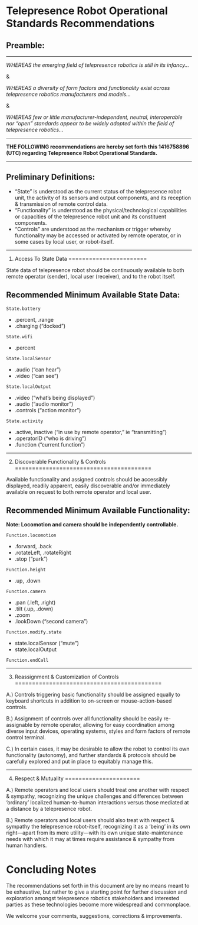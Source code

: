 Telepresence Robot Operational Standards Recommendations
========================================================

Preamble:
---------

---

*WHEREAS the emerging field of telepresence robotics is still in its infancy…*

&

*WHEREAS a diversity of form factors and functionality exist across telepresence robotics manufacturers and models…*

&

*WHEREAS few or little manufacturer-independent, neutral, interoperable nor “open” standards appear to be widely adopted within the field of telepresence robotics…*

---

**THE FOLLOWING recommendations are hereby set forth this 1416758896 (UTC) regarding Telepresence Robot Operational Standards.**

---

Preliminary Definitions:
------------------------

* “State” is understood as the current status of the telepresence robot unit, the activity of its sensors and output components, and its reception & transmission of remote control data.
* “Functionality” is understood as the physical/technological capabilities or capacities of the telepresence robot unit and its constituent components.
* “Controls” are understood as the mechanism or trigger whereby functionality may be accessed or activated by remote operator, or in some cases by local user, or robot-itself.

---

1. Access To State Data
=======================


State data of telepresence robot should be continuously available to both remote operator (sender), local user (receiver), and to the robot itself.

Recommended Minimum Available State Data:
-----------------------------------------

`State.battery` 
* .percent, .range
* .charging (“docked”)

`State.wifi`
* .percent

`State.localSensor`
* .audio (“can hear”)
* .video (“can see”)

`State.localOutput`
* .video (“what’s being displayed”)
* .audio (“audio monitor”)
* .controls (“action monitor”)

`State.activity`
* .active, inactive (“in use by remote operator,” ie “transmitting”)
* .operatorID (“who is driving”)
* .function (“current function”)

---

2. Discoverable Functionality & Controls
========================================


Available functionality and assigned controls should be accessibly displayed, readily apparent, easily discoverable and/or immediately available on request to both remote operator and local user.

Recommended Minimum Available Functionality:
--------------------------------------------

**Note: Locomotion and camera should be independently controllable.**

`Function.locomotion`
* .forward, .back
* .rotateLeft, .rotateRight
* .stop (“park”)

`Function.height`
* .up, .down

`Function.camera`
* .pan (.left, .right)
* .tilt (.up, .down)
* .zoom
* .lookDown (“second camera”)

`Function.modify.state`
* state.localSensor (“mute”)
* state.localOutput

`Function.endCall`

---

3. Reassignment & Customization of Controls
===========================================

A.) Controls triggering basic functionality should be assigned equally to keyboard shortcuts in addition to on-screen or mouse-action-based controls.

B.) Assignment of controls over all functionality should be easily re-assignable by remote operator, allowing for easy coordination among diverse input devices, operating systems, styles and form factors of remote control terminal.

C.) In certain cases, it may be desirable to allow the robot to control its own functionality (autonomy), and further standards & protocols should be carefully explored and put in place to equitably manage this.

---

4. Respect & Mutuality
======================

A.) Remote operators and local users should treat one another with respect & sympathy, recognizing the unique challenges and differences between ‘ordinary’ localized human-to-human interactions versus those mediated at a distance by a telepresence robot.

B.) Remote operators and local users should also treat with respect & sympathy the telepresence robot-itself, recognizing it as a ‘being’ in its own right—apart from its mere utility—with its own unique state-maintenance needs with which it may at times require assistance & sympathy from human handlers.


Concluding Notes
================

The recommendations set forth in this document are by no means meant to be exhaustive, but rather to give a starting point for further discussion and exploration amongst telepresence robotics stakeholders and interested parties as these technologies become more widespread and commonplace.

We welcome your comments, suggestions, corrections & improvements.
